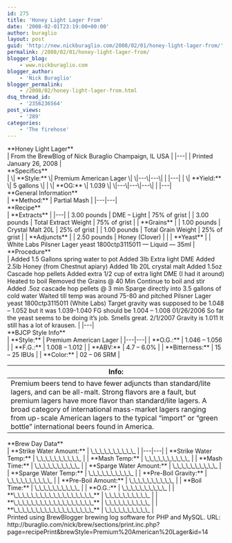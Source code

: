 ```yaml
---
id: 275
title: 'Honey Light Lager From'
date: '2008-02-01T23:19:00+00:00'
author: buraglio
layout: post
guid: 'http://new.nickburaglio.com/2008/02/01/honey-light-lager-from/'
permalink: /2008/02/01/honey-light-lager-from/
blogger_blog:
    - www.nickburaglio.com
blogger_author:
    - 'Nick Buraglio'
blogger_permalink:
    - /2008/02/honey-light-lager-from.html
dsq_thread_id:
    - '2356236564'
post_views:
    - '289'
categories:
    - 'The firehose'
---
```


<span> </span>

<div><div><div><div><div> **Honey Light Lager** </div>| From the BrewBlog of Nick Buraglio    Champaign, IL USA |
|---|
| Printed January 26, 2008 |

<div> **Specifics** </div><div>| \| **Style:** \| Premium American Lager \| \|---\|---\| |
|---|
| \| **Yield:** \| 5 gallons \| | \| **OG:** \| 1.039 \| \|---\|---\|---\| |
|---|

</div><div> **General Information** </div><div>| **Method:** | Partial Mash |
|---|---|

</div><div> **Recipe** </div><div>| **Extracts** |
|---|
| 3.00 pounds | DME – Light | 75% of grist |
| 3.00 pounds | Total Extract Weight | 75% of grist |
| **Grains** |
| 1.00 pounds | Crystal Malt 20L | 25% of grist |
| 1.00 pounds | Total Grain Weight | 25% of grist |
| **Adjuncts** |
| 2.50 pounds | Honey (Clover) |  |
| **Yeast** |
| White Labs Pilsner Lager yeast 1800ctp3115011 — Liquid — 35ml |

</div><div> **Procedure** </div><div>| Added 1.5 Gallons spring water to pot   Added 3lb Extra light DME   Added 2.5lb Honey (from Chestnut apiary)   Added 1lb 20L crystal malt   Added 1.5oz Cascade hop pellets   Added extra 1/2 cup of extra light DME (I had it around)   Heated to boil   Removed the Grains @ 40 Min   Continue to boil and stir   Added .5oz cascade hop pellets @ 3 min   Sparge directly into 3.5 gallons of cold water   Waited till temp was around 75-80 and pitched <span>Pilsner Lager yeast 1800ctp3115011 (White Labs)<span> </span></span>   Target gravity was supposed to be 1.048 – 1.052   but it was 1.039-1.040   FG should be 1.004 – 1.008   01/26/2006   So far the yeast seems to be doing it’s job. Smells great.  2/1/2007  Gravity is 1.011  It still has a lot of krausen. |
|---|

</div></div><div><div><div> **BJCP Style Info** </div>| **Style:** | Premium American Lager |
|---|---|
| **O.G.:** | 1.046 – 1.056 |
| **F.G.:** | 1.008 – 1.012 |
| **ABV:** | 4.7 – 6.0% |
| **Bitterness:** | 15 – 25 IBUs |
| **Color:** | 02 – 06 SRM |

| **Info:** |
|---|
| Premium beers tend to have fewer adjuncts than standard/lite lagers, and can be all-malt. Strong flavors are a fault, but premium lagers have more flavor than standard/lite lagers. A broad category of international mass-market lagers ranging from up-scale American lagers to the typical “import” or “green bottle” international beers found in America. |

</div><div><div> **Brew Day Data** </div>| **Strike Water Amount:** | \_\_\_\_\_\_\_\_\_\_ |
|---|---|
| **Strike Water Temp:** | \_\_\_\_\_\_\_\_\_\_ |
| **Mash Temp:** | \_\_\_\_\_\_\_\_\_\_ |
| **Mash Time:** | \_\_\_\_\_\_\_\_\_\_ |
| **Sparge Water Amount:** | \_\_\_\_\_\_\_\_\_\_ |
| **Sparge Water Temp:** | \_\_\_\_\_\_\_\_\_\_ |
| **Pre-Boil Gravity:** | \_\_\_\_\_\_\_\_\_\_ |
| **Pre-Boil Amount:** | \_\_\_\_\_\_\_\_\_\_ |
| **Boil Time:** | \_\_\_\_\_\_\_\_\_\_ |
| **O.G.:** | \_\_\_\_\_\_\_\_\_\_ |
| **\_\_\_\_\_\_\_\_\_\_\_\_\_\_\_\_\_\_** | \_\_\_\_\_\_\_\_\_\_ |
| **\_\_\_\_\_\_\_\_\_\_\_\_\_\_\_\_\_\_** | \_\_\_\_\_\_\_\_\_\_ |
| **\_\_\_\_\_\_\_\_\_\_\_\_\_\_\_\_\_\_** | \_\_\_\_\_\_\_\_\_\_ |

</div></div></div><div> Printed using BrewBlogger brewing log software for PHP and MySQL.  
 URL: http://buraglio.com/nick/brew/sections/print.inc.php?page=recipePrint&amp;brewStyle=Premium%20American%20Lager&amp;id=14 </div></div></div>